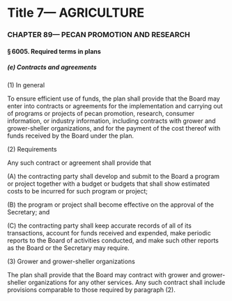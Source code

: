 
# Title 7— AGRICULTURE
### CHAPTER 89— PECAN PROMOTION AND RESEARCH
#### § 6005. Required terms in plans
##### (e) Contracts and agreements

(1) In general

To ensure efficient use of funds, the plan shall provide that the Board may enter into contracts or agreements for the implementation and carrying out of programs or projects of pecan promotion, research, consumer information, or industry information, including contracts with grower and grower-sheller organizations, and for the payment of the cost thereof with funds received by the Board under the plan.

(2) Requirements

Any such contract or agreement shall provide that

(A) the contracting party shall develop and submit to the Board a program or project together with a budget or budgets that shall show estimated costs to be incurred for such program or project;

(B) the program or project shall become effective on the approval of the Secretary; and

(C) the contracting party shall keep accurate records of all of its transactions, account for funds received and expended, make periodic reports to the Board of activities conducted, and make such other reports as the Board or the Secretary may require.

(3) Grower and grower-sheller organizations

The plan shall provide that the Board may contract with grower and grower-sheller organizations for any other services. Any such contract shall include provisions comparable to those required by paragraph (2).
